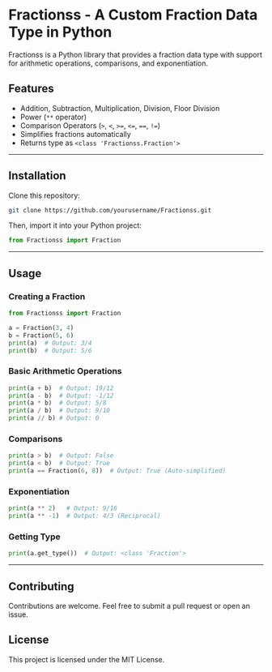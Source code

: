 # Fractionss - A Custom Fraction Data Type in Python

Fractionss is a Python library that provides a fraction data type with support for arithmetic operations, comparisons, and exponentiation.

## Features
- Addition, Subtraction, Multiplication, Division, Floor Division
- Power (`**` operator)
- Comparison Operators (`>`, `<`, `>=`, `<=`, `==`, `!=`)
- Simplifies fractions automatically
- Returns type as `<class 'Fractionss.Fraction'>`

---

## Installation
Clone this repository:

```sh
git clone https://github.com/yourusername/Fractionss.git
```
Then, import it into your Python project:

```python
from Fractionss import Fraction
```

---

## Usage

### Creating a Fraction
```python
from Fractionss import Fraction  

a = Fraction(3, 4)  
b = Fraction(5, 6)  
print(a)  # Output: 3/4  
print(b)  # Output: 5/6  
```

### Basic Arithmetic Operations
```python
print(a + b)  # Output: 19/12
print(a - b)  # Output: -1/12
print(a * b)  # Output: 5/8
print(a / b)  # Output: 9/10
print(a // b) # Output: 0
```

### Comparisons
```python
print(a > b)  # Output: False
print(a < b)  # Output: True
print(a == Fraction(6, 8))  # Output: True (Auto-simplified)
```

### Exponentiation
```python
print(a ** 2)   # Output: 9/16
print(a ** -1)  # Output: 4/3 (Reciprocal)
```

### Getting Type
```python
print(a.get_type())  # Output: <class 'Fraction'>
```

---

## Contributing
Contributions are welcome. Feel free to submit a pull request or open an issue.

## License
This project is licensed under the MIT License.

